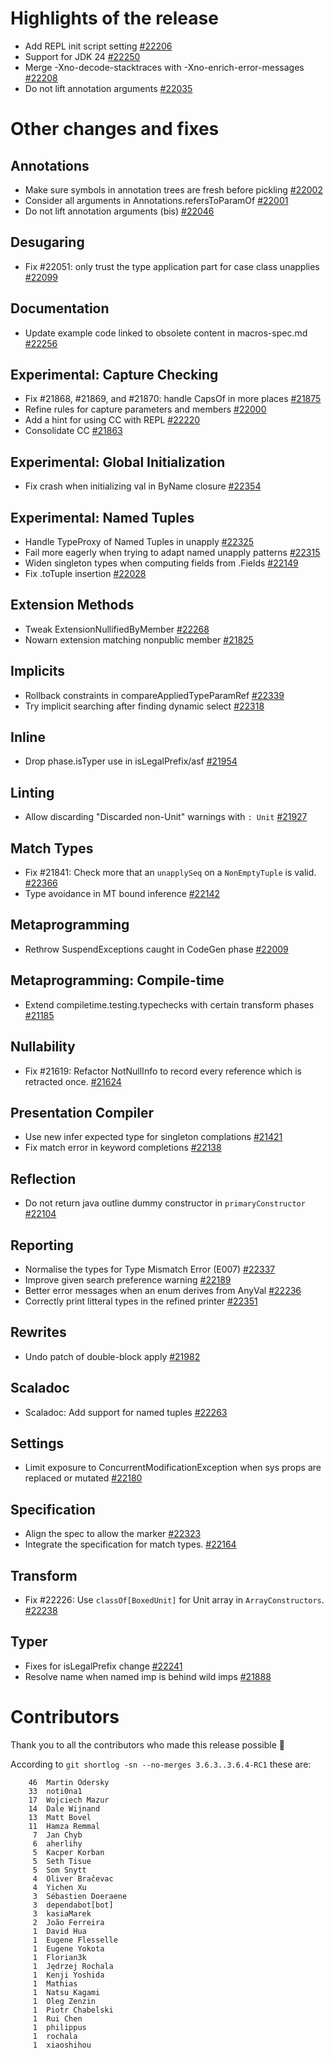 # Highlights of the release

- Add REPL init script setting [#22206](https://github.com/scala/scala3/pull/22206)
- Support for JDK 24 [#22250](https://github.com/scala/scala3/pull/22250)
- Merge -Xno-decode-stacktraces with -Xno-enrich-error-messages [#22208](https://github.com/scala/scala3/pull/22208)
- Do not lift annotation arguments [#22035](https://github.com/scala/scala3/pull/22035)

# Other changes and fixes

## Annotations

- Make sure symbols in annotation trees are fresh before pickling [#22002](https://github.com/scala/scala3/pull/22002)
- Consider all arguments in Annotations.refersToParamOf [#22001](https://github.com/scala/scala3/pull/22001)
- Do not lift annotation arguments (bis) [#22046](https://github.com/scala/scala3/pull/22046)

## Desugaring

- Fix #22051: only trust the type application part for case class unapplies [#22099](https://github.com/scala/scala3/pull/22099)

## Documentation

- Update example code linked to obsolete content in  macros-spec.md  [#22256](https://github.com/scala/scala3/pull/22256)

## Experimental: Capture Checking

- Fix #21868, #21869, and #21870: handle CapsOf in more places [#21875](https://github.com/scala/scala3/pull/21875)
- Refine rules for capture parameters and members [#22000](https://github.com/scala/scala3/pull/22000)
- Add a hint for using CC with REPL [#22220](https://github.com/scala/scala3/pull/22220)
- Consolidate CC [#21863](https://github.com/scala/scala3/pull/21863)

## Experimental: Global Initialization

- Fix crash when initializing val in ByName closure [#22354](https://github.com/scala/scala3/pull/22354)

## Experimental: Named Tuples

- Handle TypeProxy of Named Tuples in unapply [#22325](https://github.com/scala/scala3/pull/22325)
- Fail more eagerly when trying to adapt named unapply patterns [#22315](https://github.com/scala/scala3/pull/22315)
- Widen singleton types when computing fields from .Fields [#22149](https://github.com/scala/scala3/pull/22149)
- Fix .toTuple insertion [#22028](https://github.com/scala/scala3/pull/22028)

## Extension Methods

- Tweak ExtensionNullifiedByMember [#22268](https://github.com/scala/scala3/pull/22268)
- Nowarn extension matching nonpublic member [#21825](https://github.com/scala/scala3/pull/21825)

## Implicits

- Rollback constraints in compareAppliedTypeParamRef [#22339](https://github.com/scala/scala3/pull/22339)
- Try implicit searching after finding dynamic select [#22318](https://github.com/scala/scala3/pull/22318)

## Inline

- Drop phase.isTyper use in isLegalPrefix/asf [#21954](https://github.com/scala/scala3/pull/21954)

## Linting

- Allow discarding "Discarded non-Unit" warnings with `: Unit` [#21927](https://github.com/scala/scala3/pull/21927)

## Match Types

- Fix #21841: Check more that an `unapplySeq` on a `NonEmptyTuple` is valid. [#22366](https://github.com/scala/scala3/pull/22366)
- Type avoidance in MT bound inference [#22142](https://github.com/scala/scala3/pull/22142)

## Metaprogramming

- Rethrow SuspendExceptions caught in CodeGen phase [#22009](https://github.com/scala/scala3/pull/22009)

## Metaprogramming: Compile-time

- Extend compiletime.testing.typechecks with certain transform phases [#21185](https://github.com/scala/scala3/pull/21185)

## Nullability

- Fix #21619: Refactor NotNullInfo to record every reference which is retracted once. [#21624](https://github.com/scala/scala3/pull/21624)

## Presentation Compiler

- Use new infer expected type for singleton complations [#21421](https://github.com/scala/scala3/pull/21421)
- Fix match error in keyword completions [#22138](https://github.com/scala/scala3/pull/22138)

## Reflection

- Do not return java outline dummy constructor in `primaryConstructor` [#22104](https://github.com/scala/scala3/pull/22104)

## Reporting

- Normalise the types for Type Mismatch Error (E007) [#22337](https://github.com/scala/scala3/pull/22337)
- Improve given search preference warning [#22189](https://github.com/scala/scala3/pull/22189)
- Better error messages when an enum derives from AnyVal [#22236](https://github.com/scala/scala3/pull/22236)
- Correctly print litteral types in the refined printer [#22351](https://github.com/scala/scala3/pull/22351)

## Rewrites

- Undo patch of double-block apply [#21982](https://github.com/scala/scala3/pull/21982)

## Scaladoc

- Scaladoc: Add support for named tuples [#22263](https://github.com/scala/scala3/pull/22263)

## Settings

- Limit exposure to ConcurrentModificationException when sys props are replaced or mutated [#22180](https://github.com/scala/scala3/pull/22180)

## Specification

- Align the spec to allow the  marker [#22323](https://github.com/scala/scala3/pull/22323)
- Integrate the specification for match types. [#22164](https://github.com/scala/scala3/pull/22164)

## Transform

- Fix #22226: Use `classOf[BoxedUnit]` for Unit array in `ArrayConstructors`. [#22238](https://github.com/scala/scala3/pull/22238)

## Typer

- Fixes for isLegalPrefix change [#22241](https://github.com/scala/scala3/pull/22241)
- Resolve name when named imp is behind wild imps [#21888](https://github.com/scala/scala3/pull/21888)

# Contributors

Thank you to all the contributors who made this release possible 🎉

According to `git shortlog -sn --no-merges 3.6.3..3.6.4-RC1` these are:

```
    46  Martin Odersky
    33  noti0na1
    17  Wojciech Mazur
    14  Dale Wijnand
    13  Matt Bovel
    11  Hamza Remmal
     7  Jan Chyb
     6  aherlihy
     5  Kacper Korban
     5  Seth Tisue
     5  Som Snytt
     4  Oliver Bračevac
     4  Yichen Xu
     3  Sébastien Doeraene
     3  dependabot[bot]
     3  kasiaMarek
     2  João Ferreira
     1  David Hua
     1  Eugene Flesselle
     1  Eugene Yokota
     1  Florian3k
     1  Jędrzej Rochala
     1  Kenji Yoshida
     1  Mathias
     1  Natsu Kagami
     1  Oleg Zenzin
     1  Piotr Chabelski
     1  Rui Chen
     1  philippus
     1  rochala
     1  xiaoshihou
```
